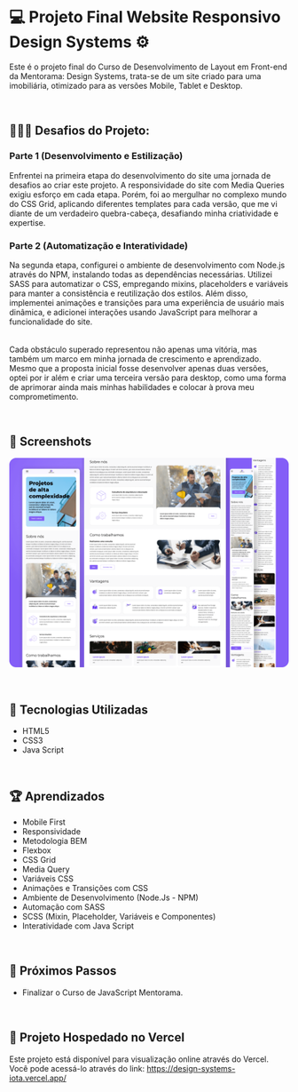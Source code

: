 # 💻 Projeto Final Website Responsivo Design Systems ⚙️

Este é o projeto final do Curso de Desenvolvimento de Layout em Front-end da Mentorama: Design Systems, trata-se de um site criado para uma imobiliária, otimizado para as versões Mobile, Tablet e Desktop.

<br />

## 👨🏾‍💻 Desafios do Projeto:

<h3> Parte 1 (Desenvolvimento e Estilização)</h3>
Enfrentei na primeira etapa do desenvolvimento do site uma jornada de desafios ao criar este projeto. A responsividade do site com Media Queries exigiu esforço em cada etapa. Porém, foi ao mergulhar no complexo mundo do CSS Grid, aplicando diferentes templates para cada versão, que me vi diante de um verdadeiro quebra-cabeça, desafiando minha criatividade e expertise.

<h3> Parte 2 (Automatização e Interatividade) </h3>
Na segunda etapa, configurei o ambiente de desenvolvimento com Node.js através do NPM, instalando todas as dependências necessárias. Utilizei SASS para automatizar o CSS, empregando mixins, placeholders e variáveis para manter a consistência e reutilização dos estilos. Além disso, implementei animações e transições para uma experiência de usuário mais dinâmica, e adicionei interações usando JavaScript para melhorar a funcionalidade do site.

######

Cada obstáculo superado representou não apenas uma vitória, mas também um marco em minha jornada de crescimento e aprendizado. Mesmo que a proposta inicial fosse desenvolver apenas duas versões, optei por ir além e criar uma terceira versão para desktop, como uma forma de aprimorar ainda mais minhas habilidades e colocar à prova meu comprometimento.

<br />

## 📸 Screenshots
![Captura de tela](./public/screen/screen.png)

<br />

## 🚀 Tecnologias Utilizadas

- HTML5
- CSS3
- Java Script

<br />

## 🏆 Aprendizados 

- Mobile First
- Responsividade
- Metodologia BEM
- Flexbox
- CSS Grid
- Media Query
- Variáveis CSS
- Animações e Transições com CSS
- Ambiente de Desenvolvimento (Node.Js - NPM)
- Automação com SASS
- SCSS (Mixin, Placeholder, Variáveis e Componentes)
- Interatividade com Java Script

<br />

## 🧠 Próximos Passos

- Finalizar o Curso de JavaScript Mentorama.

<br />

## 🔗 Projeto Hospedado no Vercel
Este projeto está disponível para visualização online através do Vercel. <br />
Você pode acessá-lo através do link: https://design-systems-iota.vercel.app/

